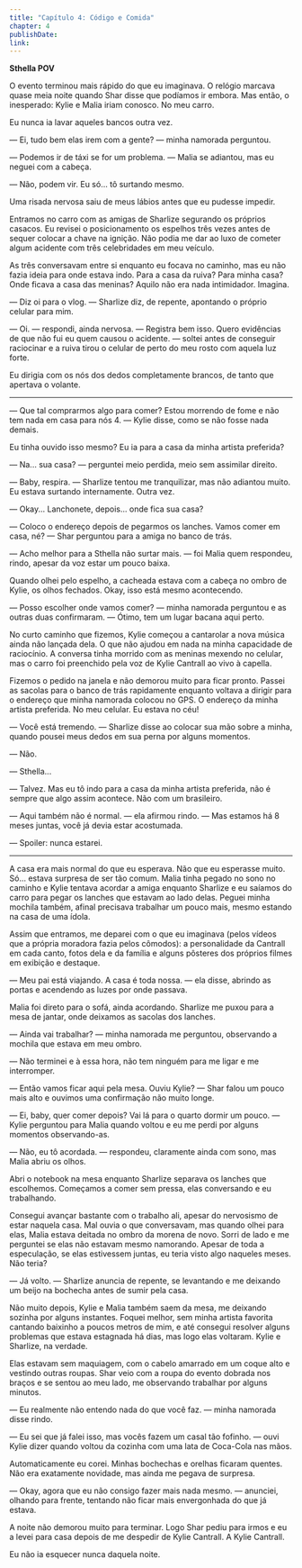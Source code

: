 ```yaml
---
title: "Capítulo 4: Código e Comida"
chapter: 4
publishDate: 
link: 
---
```


**Sthella POV**

O evento terminou mais rápido do que eu imaginava. O relógio marcava quase meia noite quando Shar disse que podíamos ir embora. Mas então, o inesperado: Kylie e Malia iriam conosco. No meu carro.

Eu nunca ia lavar aqueles bancos outra vez.

— Ei, tudo bem elas irem com a gente? — minha namorada perguntou.

— Podemos ir de táxi se for um problema. — Malia se adiantou, mas eu neguei com a cabeça.

— Não, podem vir. Eu só... tô surtando mesmo.

Uma risada nervosa saiu de meus lábios antes que eu pudesse impedir.

Entramos no carro com as amigas de Sharlize segurando os próprios casacos. Eu revisei o posicionamento os espelhos três vezes antes de sequer colocar a chave na ignição. Não podia me dar ao luxo de cometer algum acidente com três celebridades em meu veículo.

As três conversavam entre si enquanto eu focava no caminho, mas eu não fazia ideia para onde estava indo. Para a casa da ruiva? Para minha casa? Onde ficava a casa das meninas? Aquilo não era nada intimidador. Imagina.

— Diz oi para o vlog. — Sharlize diz, de repente, apontando o próprio celular para mim.

— Oi. — respondi, ainda nervosa. — Registra bem isso. Quero evidências de que não fui eu quem causou o acidente. — soltei antes de conseguir raciocinar e a ruiva tirou o celular de perto do meu rosto com aquela luz forte.

Eu dirigia com os nós dos dedos completamente brancos, de tanto que apertava o volante.

---

— Que tal comprarmos algo para comer? Estou morrendo de fome e não tem nada em casa para nós 4. — Kylie disse, como se não fosse nada demais.

Eu tinha ouvido isso mesmo? Eu ia para a casa da minha artista preferida?

— Na... sua casa? — perguntei meio perdida, meio sem assimilar direito.

— Baby, respira. — Sharlize tentou me tranquilizar, mas não adiantou muito. Eu estava surtando internamente. Outra vez.

— Okay... Lanchonete, depois... onde fica sua casa?

— Coloco o endereço depois de pegarmos os lanches. Vamos comer em casa, né? — Shar perguntou para a amiga no banco de trás.

— Acho melhor para a Sthella não surtar mais. — foi Malia quem respondeu, rindo, apesar da voz estar um pouco baixa.

Quando olhei pelo espelho, a cacheada estava com a cabeça no ombro de Kylie, os olhos fechados. Okay, isso está mesmo acontecendo.

— Posso escolher onde vamos comer? — minha namorada perguntou e as outras duas confirmaram. — Ótimo, tem um lugar bacana aqui perto.

No curto caminho que fizemos, Kylie começou a cantarolar a nova música ainda não lançada dela. O que não ajudou em nada na minha capacidade de raciocínio. A conversa tinha morrido com as meninas mexendo no celular, mas o carro foi preenchido pela voz de Kylie Cantrall ao vivo à capella.

Fizemos o pedido na janela e não demorou muito para ficar pronto. Passei as sacolas para o banco de trás rapidamente enquanto voltava a dirigir para o endereço que minha namorada colocou no GPS. O endereço da minha artista preferida. No meu celular. Eu estava no céu!

— Você está tremendo. — Sharlize disse ao colocar sua mão sobre a minha, quando pousei meus dedos em sua perna por alguns momentos.

— Não.

— Sthella...

— Talvez. Mas eu tô indo para a casa da minha artista preferida, não é sempre que algo assim acontece. Não com um brasileiro.

— Aqui também não é normal. — ela afirmou rindo. — Mas estamos há 8 meses juntas, você já devia estar acostumada.

— Spoiler: nunca estarei.

---

A casa era mais normal do que eu esperava. Não que eu esperasse muito. Só... estava surpresa de ser tão comum. Malia tinha pegado no sono no caminho e Kylie tentava acordar a amiga enquanto Sharlize e eu saíamos do carro para pegar os lanches que estavam ao lado delas. Peguei minha mochila também, afinal precisava trabalhar um pouco mais, mesmo estando na casa de uma ídola.

Assim que entramos, me deparei com o que eu imaginava (pelos vídeos que a própria moradora fazia pelos cômodos): a personalidade da Cantrall em cada canto, fotos dela e da família e alguns pôsteres dos próprios filmes em exibição e destaque.

— Meu pai está viajando. A casa é toda nossa. — ela disse, abrindo as portas e acendendo as luzes por onde passava.

Malia foi direto para o sofá, ainda acordando. Sharlize me puxou para a mesa de jantar, onde deixamos as sacolas dos lanches.

— Ainda vai trabalhar? — minha namorada me perguntou, observando a mochila que estava em meu ombro.

— Não terminei e à essa hora, não tem ninguém para me ligar e me interromper.

— Então vamos ficar aqui pela mesa. Ouviu Kylie? — Shar falou um pouco mais alto e ouvimos uma confirmação não muito longe.

— Ei, baby, quer comer depois? Vai lá para o quarto dormir um pouco. — Kylie perguntou para Malia quando voltou e eu me perdi por alguns momentos observando-as.

— Não, eu tô acordada. — respondeu, claramente ainda com sono, mas Malia abriu os olhos.

Abri o notebook na mesa enquanto Sharlize separava os lanches que escolhemos. Começamos a comer sem pressa, elas conversando e eu trabalhando.

Consegui avançar bastante com o trabalho ali, apesar do nervosismo de estar naquela casa. Mal ouvia o que conversavam, mas quando olhei para elas, Malia estava deitada no ombro da morena de novo. Sorri de lado e me perguntei se elas não estavam mesmo namorando. Apesar de toda a especulação, se elas estivessem juntas, eu teria visto algo naqueles meses. Não teria?

— Já volto. — Sharlize anuncia de repente, se levantando e me deixando um beijo na bochecha antes de sumir pela casa.

Não muito depois, Kylie e Malia também saem da mesa, me deixando sozinha por alguns instantes. Foquei melhor, sem minha artista favorita cantando baixinho a poucos metros de mim, e até consegui resolver alguns problemas que estava estagnada há dias, mas logo elas voltaram. Kylie e Sharlize, na verdade.

Elas estavam sem maquiagem, com o cabelo amarrado em um coque alto e vestindo outras roupas. Shar veio com a roupa do evento dobrada nos braços e se sentou ao meu lado, me observando trabalhar por alguns minutos.

— Eu realmente não entendo nada do que você faz. — minha namorada disse rindo.

— Eu sei que já falei isso, mas vocês fazem um casal tão fofinho. — ouvi Kylie dizer quando voltou da cozinha com uma lata de Coca-Cola nas mãos.

Automaticamente eu corei. Minhas bochechas e orelhas ficaram quentes. Não era exatamente novidade, mas ainda me pegava de surpresa.

— Okay, agora que eu não consigo fazer mais nada mesmo. — anunciei, olhando para frente, tentando não ficar mais envergonhada do que já estava.

A noite não demorou muito para terminar. Logo Shar pediu para irmos e eu a levei para casa depois de me despedir de Kylie Cantrall. A Kylie Cantrall.

Eu não ia esquecer nunca daquela noite.
